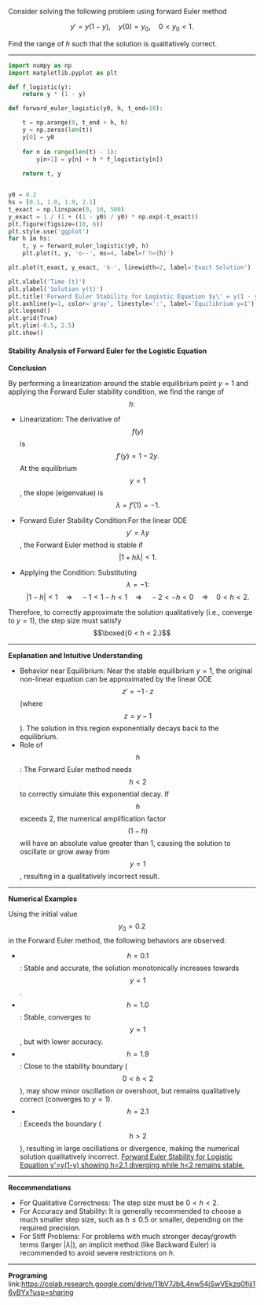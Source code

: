 Consider solving the following problem using forward Euler method

$$y' = y(1 - y), \quad y(0) = y_0, \quad 0 < y_0 < 1.$$

Find the range of $h$ such that the solution is qualitatively correct.

---
```python
import numpy as np
import matplotlib.pyplot as plt

def f_logistic(y):
    return y * (1 - y)

def forward_euler_logistic(y0, h, t_end=10):

    t = np.arange(0, t_end + h, h)
    y = np.zeros(len(t))
    y[0] = y0
    
    for n in range(len(t) - 1):
        y[n+1] = y[n] + h * f_logistic(y[n])
    
    return t, y


y0 = 0.2
hs = [0.1, 1.0, 1.9, 2.1] 
t_exact = np.linspace(0, 10, 500)
y_exact = 1 / (1 + ((1 - y0) / y0) * np.exp(-t_exact))
plt.figure(figsize=(10, 6))
plt.style.use('ggplot')
for h in hs:
    t, y = forward_euler_logistic(y0, h)
    plt.plot(t, y, 'o--', ms=4, label=f'h={h}')

plt.plot(t_exact, y_exact, 'k-', linewidth=2, label='Exact Solution')

plt.xlabel('Time (t)')
plt.ylabel('Solution y(t)')
plt.title('Forward Euler Stability for Logistic Equation $y\' = y(1 - y)$')
plt.axhline(y=1, color='gray', linestyle=':', label='Equilibrium y=1')
plt.legend()
plt.grid(True)
plt.ylim(-0.5, 2.5) 
plt.show()
```
#### Stability Analysis of Forward Euler for the Logistic Equation



**Conclusion**

By performing a linearization around the stable equilibrium point $y=1$ and applying the Forward Euler stability condition, we find the range of $$h:$$

* Linearization: The derivative of $$f(y)$$ is $$f'(y) = 1 - 2y.$$
    At the equilibrium $$y=1$$ , the slope (eigenvalue) is $$\lambda = f'(1) = -1.$$

* Forward Euler Stability Condition:For the linear ODE $$y'=\lambda y$$ , the Forward Euler method is stable if
    $$|1 + h\lambda| < 1.$$

* Applying the Condition: Substituting $$\lambda = -1:$$
    $$|1 - h| < 1 \quad\Rightarrow\quad -1 < 1 - h < 1 \quad\Rightarrow\quad -2 < -h < 0 \quad\Rightarrow\quad 0 < h < 2.$$

Therefore, to correctly approximate the solution qualitatively (i.e., converge to $y=1$), the step size must satisfy
$$\boxed{0 < h < 2.}$$

---

**Explanation and Intuitive Understanding**

* Behavior near Equilibrium: Near the stable equilibrium $y=1$, the original non-linear equation can be approximated by the linear ODE $$z' = -1\cdot z$$ (where $$z=y-1$$). The solution in this region exponentially decays back to the equilibrium.
* Role of $$h$$: The Forward Euler method needs $$h < 2$$ to correctly simulate this exponential decay. If $$h$$ exceeds 2, the numerical amplification factor $$(1-h)$$ will have an absolute value greater than 1, causing the solution to oscillate or grow away from $$y=1$$, resulting in a qualitatively incorrect result.

---

**Numerical Examples**

Using the initial value $$y_0=0.2$$ in the Forward Euler method, the following behaviors are observed:

* $$h=0.1$$: Stable and accurate, the solution monotonically increases towards $$y=1$$.
* $$h=1.0$$: Stable, converges to $$y=1$$, but with lower accuracy.
* $$h=1.9$$: Close to the stability boundary ($$0<h<2$$), may show minor oscillation or overshoot, but remains qualitatively correct (converges to $y=1$).
* $$h=2.1$$: Exceeds the boundary ($$h>2$$), resulting in large oscillations or divergence, making the numerical solution qualitatively incorrect.
[Forward Euler Stability for Logistic Equation y'=y(1-y) showing h=2.1 diverging while h<2 remains stable.](圖三.jpg)

---

**Recommendations**

* For Qualitative Correctness: The step size must be $0 < h < 2$.
* For Accuracy and Stability: It is generally recommended to choose a much smaller step size, such as $h \le 0.5$ or smaller, depending on the required precision.
* For Stiff Problems: For problems with much stronger decay/growth terms (larger $|\lambda|$), an implicit method (like Backward Euler) is recommended to avoid severe restrictions on $h$.

---
**Programing**
link:https://colab.research.google.com/drive/11bV7JblL4nw54jSwVEkzq0fiji16vBYx?usp=sharing
